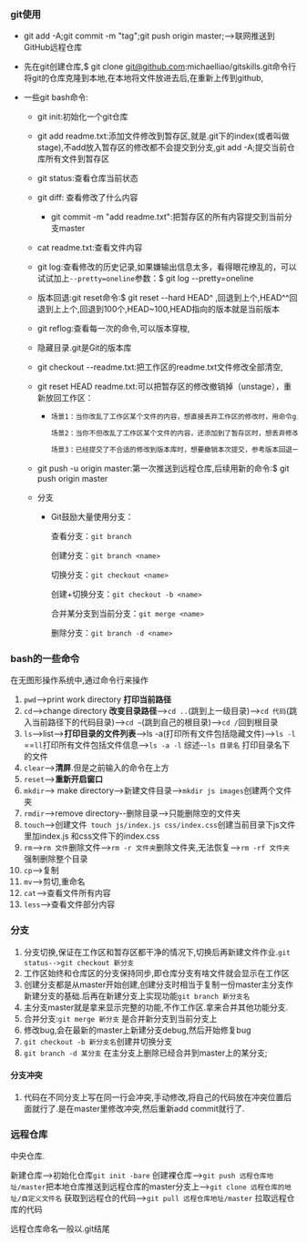### git使用

+ git add -A;git commit -m "tag";git push origin master;-->联网推送到GitHub远程仓库
+ 先在git创建仓库,$ git clone git@github.com:michaelliao/gitskills.git命令行将git的仓库克隆到本地,在本地将文件放进去后,在重新上传到github,


+ 一些git bash命令:

  + git init:初始化一个git仓库

  + git add readme.txt:添加文件修改到暂存区,就是.git下的index(或者叫做stage),不add放入暂存区的修改都不会提交到分支,git add -A;提交当前仓库所有文件到暂存区

  + git status:查看仓库当前状态

  + git diff: 查看修改了什么内容

    + git commit -m "add readme.txt":把暂存区的所有内容提交到当前分支master

  + cat readme.txt:查看文件内容

  + git log:查看修改的历史记录,如果嫌输出信息太多，看得眼花缭乱的，可以试试加上`--pretty=oneline`参数：$ git log --pretty=oneline

  +  版本回退:git reset命令:$ git reset --hard HEAD^ ,回退到上个,HEAD^^回退到上上个,回退到100个,HEAD~100,HEAD指向的版本就是当前版本

  + git reflog:查看每一次的命令,可以版本穿梭,

  + 隐藏目录.git是Git的版本库

  + git checkout --readme.txt:把工作区的readme.txt文件修改全部清空,

  + git reset HEAD readme.txt:可以把暂存区的修改撤销掉（unstage），重新放回工作区：

    + ```tex
      场景1：当你改乱了工作区某个文件的内容，想直接丢弃工作区的修改时，用命令git checkout -- file。

      场景2：当你不但改乱了工作区某个文件的内容，还添加到了暂存区时，想丢弃修改，分两步，第一步用命令git reset HEAD file，就回到了场景1，第二步按场景1操作。

      场景3：已经提交了不合适的修改到版本库时，想要撤销本次提交，参考版本回退一节，不过前提是没有推送到远程库。
      ```

  + git push -u origin master:第一次推送到远程仓库,后续用新的命令:$ git push origin master

  + 分支

    + Git鼓励大量使用分支：

      查看分支：`git branch`

      创建分支：`git branch <name>`

      切换分支：`git checkout <name>`

      创建+切换分支：`git checkout -b <name>`

      合并某分支到当前分支：`git merge <name>`

      删除分支：`git branch -d <name>`

### bash的一些命令

在无图形操作系统中,通过命令行来操作

1. `pwd`-->print work directory **打印当前路径**
2. `cd`-->change directory  **改变目录路径**-->`cd ..`(跳到上一级目录)-->`cd 代码`(跳入当前路径下的代码目录)-->`cd ~`(跳到自己的根目录)-->`cd /`回到根目录
3. `ls`-->list-->**打印目录的文件列表**-->ls -a(打印所有文件包括隐藏文件)-->`ls -l` ==`ll`打印所有文件包括文件信息-->`ls -a -l` 综述--`ls 目录名` 打印目录名下的文件
4. `clear`-->**清屏**.但是之前输入的命令在上方
5. `reset`-->**重新开启窗口**
6. `mkdir`--> make directory-->新建文件目录-->`mkdir js images`创建两个文件夹
7. `rmdir`-->remove directory--删除目录-->只能删除空的文件夹
8. `touch`-->创建文件` touch js/index.js css/index.css`创建当前目录下js文件里加index.js 和css文件下的index.css
9. `rm`-->`rm 文件`删除文件-->`rm -r 文件夹`删除文件夹,无法恢复-->`rm -rf 文件夹`强制删除整个目录
10. `cp`-->复制
11. `mv`-->剪切,重命名
12. `cat`-->查看文件所有内容
13. `less`-->查看文件部分内容




### 分支

1. 分支切换,保证在工作区和暂存区都干净的情况下,切换后再新建文件作业.`git status-->git checkout 新分支`
2. 工作区始终和仓库区的分支保持同步,即仓库分支有啥文件就会显示在工作区
3. 创建分支都是从master开始创建,创建分支时相当于复制一份master主分支作新建分支的基础.后再在新建分支上实现功能`git branch 新分支名`
4. 主分支master就是拿来显示完整的功能,不作工作区.拿来合并其他功能分支.
5. 合并分支:`git merge 新分支` 是合并新分支到当前分支上
6. 修改bug,会在最新的master上新建分支debug,然后开始修复bug
7. `git checkout -b 新分支名`创建并切换分支
8. `git branch -d 某分支` 在主分支上删除已经合并到master上的某分支;

#### 分支冲突

1. 代码在不同分支上写在同一行会冲突,手动修改,将自己的代码放在冲突位置后面就行了.是在master里修改冲突,然后重新add commit就行了.

### 远程仓库

中央仓库.

新建仓库-->初始化仓库`git init -bare` 创建裸仓库-->`git push 远程仓库地址/master`把本地仓库推送到远程仓库的master分支上-->`git clone 远程仓库的地址/自定义文件名` 获取到远程仓的代码-->`git pull 远程仓库地址/master` 拉取远程仓库的代码

远程仓库命名一般以.git结尾